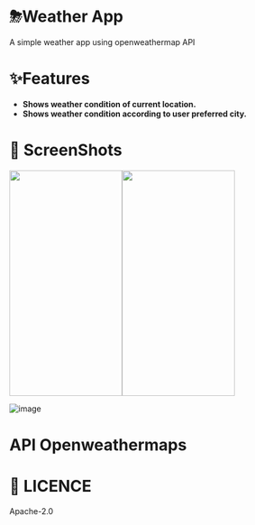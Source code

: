 # ⛈Weather App
A simple weather app using openweathermap API

# **✨Features**
* **Shows weather condition of current location.**
* **Shows weather condition according to user preferred city.**

# 📸 **ScreenShots**

<img src="https://user-images.githubusercontent.com/87460435/200127864-e75cd706-0370-455a-a94b-7b04a3e62844.png" width="200" height="400"><img src= "https://user-images.githubusercontent.com/87460435/200127893-b6b0a15c-3fbe-4796-810d-9b4d63ff28a2.png" width="200" height="400">

![image](https://user-images.githubusercontent.com/87460435/200127963-89192bf1-d2da-4aa2-8323-72623bf31f15.png)

# **API**   Openweathermaps 

# 🔖 **LICENCE**
Apache-2.0
 
 
